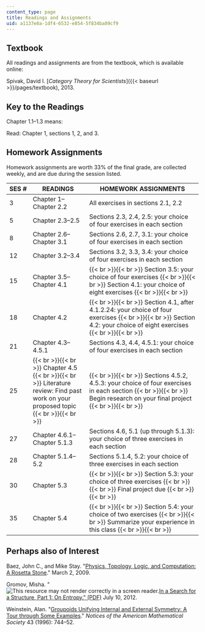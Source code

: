```yaml
---
content_type: page
title: Readings and Assignments
uid: a1137e8a-1df4-6532-e854-5f834ba89cf9
---
```


Textbook
--------

All readings and assignments are from the textbook, which is available online:

Spivak, David I. [_Category Theory for Scientists_]({{< baseurl >}}/pages/textbook), 2013.

Key to the Readings
-------------------

Chapter 1.1–1.3 means:

Read: Chapter 1, sections 1, 2, and 3.

Homework Assignments
--------------------

Homework assignments are worth 33% of the final grade, are collected weekly, and are due during the session listed.

| SES # | READINGS | HOMEWORK ASSIGNMENTS |
| --- | --- | --- |
| 3 | Chapter 1–Chapter 2.2 | All exercises in sections 2.1, 2.2 |
| 5 | Chapter 2.3–2.5 | Sections 2.3, 2.4, 2.5: your choice of four exercises in each section |
| 8 | Chapter 2.6–Chapter 3.1 | Sections 2.6, 2.7, 3.1: your choice of four exercises in each section |
| 12 | Chapter 3.2–3.4 | Sections 3.2, 3.3, 3.4: your choice of four exercises in each section |
| 15 | Chapter 3.5–Chapter 4.1 |  {{< br >}}{{< br >}} Section 3.5: your choice of four exercises {{< br >}}{{< br >}} Section 4.1: your choice of eight exercises {{< br >}}{{< br >}}  |
| 18 | Chapter 4.2 |  {{< br >}}{{< br >}} Section 4.1, after 4.1.2.24: your choice of four exercises {{< br >}}{{< br >}} Section 4.2: your choice of eight exercises {{< br >}}{{< br >}}  |
| 21 | Chapter 4.3–4.5.1 | Sections 4.3, 4.4, 4.5.1: your choice of four exercises in each section |
| 25 |  {{< br >}}{{< br >}} Chapter 4.5 {{< br >}}{{< br >}} Literature review: Find past work on your proposed topic {{< br >}}{{< br >}}  |  {{< br >}}{{< br >}} Sections 4.5.2, 4.5.3: your choice of four exercises in each section {{< br >}}{{< br >}} Begin research on your final project {{< br >}}{{< br >}}  |
| 27 | Chapter 4.6.1–Chapter 5.1.3 | Sections 4.6, 5.1 (up through 5.1.3): your choice of three exercises in each section |
| 28 | Chapter 5.1.4–5.2 | Sections 5.1.4, 5.2: your choice of three exercises in each section |
| 30 | Chapter 5.3 |  {{< br >}}{{< br >}} Section 5.3: your choice of three exercises {{< br >}}{{< br >}} Final project due {{< br >}}{{< br >}}  |
| 35 | Chapter 5.4 |  {{< br >}}{{< br >}} Section 5.4: your choice of two exercises {{< br >}}{{< br >}} Summarize your experience in this class {{< br >}}{{< br >}}  

Perhaps also of Interest
------------------------

Baez, John C., and Mike Stay. "[Physics, Topology, Logic, and Computation: A Rosetta Stone](http://arxiv.org/abs/0903.0340)." March 2, 2009.

Gromov, Misha. "![This resource may not render correctly in a screen reader.](/images/inacessible.gif)[In a Search for a Structure, Part 1: On Entropy." (PDF)](http://math.mit.edu/~dspivak/teaching/sp13/gromov--EntropyViaCT.pdf) July 10, 2012.

Weinstein, Alan. "[Groupoids Unifying Internal and External Symmetry: A Tour through Some Examples](http://citeseerx.ist.psu.edu/viewdoc/summary;jsessionid=254512399AC565D2C6D35415DD629541?doi=10.1.1.217.4695)." _Notices of the American Mathematical Society_ 43 (1996): 744–52.